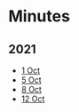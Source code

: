 # Minutes

## 2021

* [1 Oct](./2021/mom-0110.md)
* [5 Oct](./2021/mom-0510.md)
* [8 Oct](./2021/mom-0810.md)
* [12 Oct](./2021/mom-1210.md)
